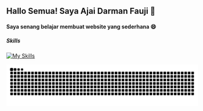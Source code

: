 ## Hallo Semua! Saya Ajai Darman Fauji 👋
#### Saya senang belajar membuat website yang sederhana 😄
<!--
**ajaidf/ajaidf** is a ✨ _special_ ✨ repository because its `README.md` (this file) appears on your GitHub profile.

Here are some ideas to get you started:

- 🔭 I’m currently working on ...
- 🌱 I’m currently learning ...
- 👯 I’m looking to collaborate on ...
- 🤔 I’m looking for help with ...
- 💬 Ask me about ...
- 📫 How to reach me: ...
- 😄 Pronouns: ...
- ⚡ Fun fact: ...
-->
##### Skills
[![My Skills](https://skillicons.dev/icons?i=html,css,php,js,bootstrap)](https://skillicons.dev)

<img src="https://raw.githubusercontent.com/ajaidf/ajaidf/output/snake.svg" alt="Snake animation" />


